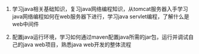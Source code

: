 1. 学习java相关基础知识，复习java网络编程知识，从tomcat服务器入手学习java网络编程如何在web服务器下进行，学习java servlet编程，了解什么是web中间件

2. 配置java运行环境，学习如何通过maven配置java所需的jar包，运行并调试自己的java web项目，熟悉java web开发的整体流程
